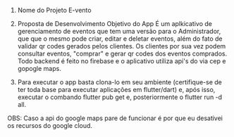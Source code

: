 1) Nome do Projeto
E-vento

2) Proposta de Desenvolvimento
Objetivo do App
É um aplkicativo de gerenciamento de eventos que tem uma versão para o Administrador, que que o mesmo pode criar, editar e deletar eventos, além do fato de validar qr codes gerados pelos clientes.
Os clientes por sua vez podem consultar eventos, "comprar" e gerar qr codes dos eventos comprados. 
Todo backend é feito no firebase e o aplicativo utiliza api's do via cep e gopogle maps.
3) Para executar o app basta clona-lo em seu ambiente (certifique-se de ter toda base para executar aplicações em flutter/dart) e, após isso, executar o combando flutter pub get e, posteriormente o flutter run -d all. 

OBS: Caso a api do google maps pare de funcionar é por que eu desativei os recursos do google cloud.
